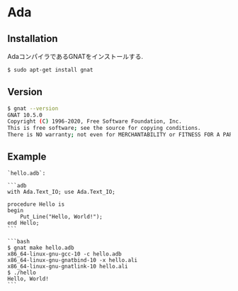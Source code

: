 # Ada

## Installation

AdaコンパイラであるGNATをインストールする.

```bash
$ sudo apt-get install gnat
```

## Version

```bash
$ gnat --version
GNAT 10.5.0
Copyright (C) 1996-2020, Free Software Foundation, Inc.
This is free software; see the source for copying conditions.
There is NO warranty; not even for MERCHANTABILITY or FITNESS FOR A PARTICULAR PURPOSE.

```

## Example

````{tab} Code
`hello.adb`:

```adb
with Ada.Text_IO; use Ada.Text_IO;

procedure Hello is
begin
    Put_Line("Hello, World!");
end Hello;
```
````

````{tab} Console
```bash
$ gnat make hello.adb
x86_64-linux-gnu-gcc-10 -c hello.adb
x86_64-linux-gnu-gnatbind-10 -x hello.ali
x86_64-linux-gnu-gnatlink-10 hello.ali
$ ./hello
Hello, World!
```
````
